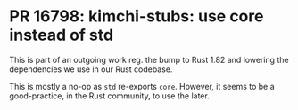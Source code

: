 # PR 16798: kimchi-stubs: use core instead of std

This is part of an outgoing work reg. the bump to Rust 1.82 and lowering the
dependencies we use in our Rust codebase.

This is mostly a no-op as `std` re-exports `core`. However, it seems to be a
good-practice, in the Rust community, to use the later.
